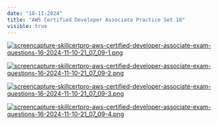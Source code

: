 ```yaml
---
date: "10-11-2024"
title: "AWS Certified Developer Associate Practice Set 16"
visible: true
---
```

<a href="/images/screencapture-skillcertpro-aws-certified-developer-associate-exam-questions-16-2024-11-10-21_07_09-1.png" target="_blank"><img src="/images/screencapture-skillcertpro-aws-certified-developer-associate-exam-questions-16-2024-11-10-21_07_09-1.png" alt="screencapture-skillcertpro-aws-certified-developer-associate-exam-questions-16-2024-11-10-21_07_09-1.png" /></a>

<a href="/images/screencapture-skillcertpro-aws-certified-developer-associate-exam-questions-16-2024-11-10-21_07_09-2.png" target="_blank"><img src="/images/screencapture-skillcertpro-aws-certified-developer-associate-exam-questions-16-2024-11-10-21_07_09-2.png" alt="screencapture-skillcertpro-aws-certified-developer-associate-exam-questions-16-2024-11-10-21_07_09-2.png" /></a>

<a href="/images/screencapture-skillcertpro-aws-certified-developer-associate-exam-questions-16-2024-11-10-21_07_09-3.png" target="_blank"><img src="/images/screencapture-skillcertpro-aws-certified-developer-associate-exam-questions-16-2024-11-10-21_07_09-3.png" alt="screencapture-skillcertpro-aws-certified-developer-associate-exam-questions-16-2024-11-10-21_07_09-3.png" /></a>

<a href="/images/screencapture-skillcertpro-aws-certified-developer-associate-exam-questions-16-2024-11-10-21_07_09-4.png" target="_blank"><img src="/images/screencapture-skillcertpro-aws-certified-developer-associate-exam-questions-16-2024-11-10-21_07_09-4.png" alt="screencapture-skillcertpro-aws-certified-developer-associate-exam-questions-16-2024-11-10-21_07_09-4.png" /></a>
